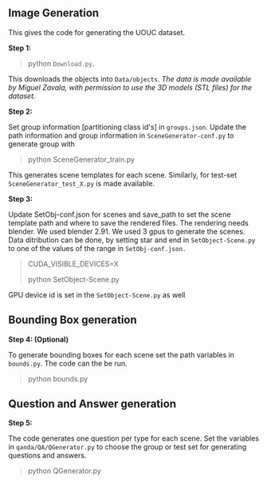 ## Image Generation
This gives the code for generating the UOUC dataset.

__Step 1:__

> python `Download.py`. 

This downloads the objects into `Data/objects`. 
_The data is made available by Miguel Zavala, with permission to use the 3D models (STL files) for the dataset._

__Step 2:__

Set group information [partitioning class id's] in `groups.json`. Update the path information and group information in `SceneGenerator-conf.py` to generate group with
> python SceneGenerator_train.py

This generates scene templates for each scene. Similarly, for test-set `SceneGenerator_test_X.py` is made available.


__Step 3:__

Update SetObj-conf.json for scenes and save_path to set the scene template path and where to save the rendered files. The rendering needs blender. We used blender 2.91.
We used 3 gpus to generate the scenes. Data ditribution can be done, by setting star and end in `SetObject-Scene.py` to one of the values of the range in `SetObj-conf.json.`
> CUDA_VISIBLE_DEVICES=X
> 
> python SetObject-Scene.py

GPU device id is set in the `SetObject-Scene.py` as well


## Bounding Box generation

__Step 4: (Optional)__

To generate bounding boxes for each scene set the path variables in `bounds.py`. The code can the be run.
> python bounds.py


## Question and Answer generation

__Step 5:__

The code generates one question per type for each scene. Set the variables in `qanda/QA/QGenerator.py` to choose the group or test set for generating questions and answers. 
> python QGenerator.py
